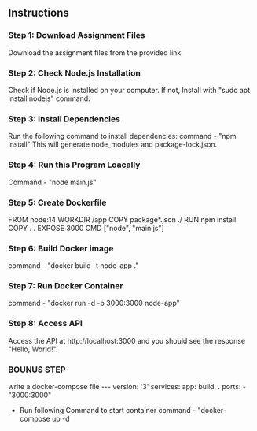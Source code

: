 ## Instructions

### Step 1: Download Assignment Files

Download the assignment files from the provided link.

### Step 2: Check Node.js Installation

Check if Node.js is installed on your computer. If not, Install with "sudo apt install nodejs" command.

### Step 3: Install Dependencies

Run the following command to install dependencies:
command - "npm install"
This will generate node_modules and package-lock.json.

### Step 4: Run this Program Loacally 

Command - "node main.js"

### Step 5: Create Dockerfile

FROM node:14
WORKDIR /app
COPY package*.json ./
RUN npm install
COPY . .
EXPOSE 3000
CMD ["node", "main.js"]

### Step 6: Build Docker image

command - "docker build -t node-app ."

### Step 7: Run Docker Container

command - "docker run -d -p 3000:3000 node-app"

### Step 8: Access API

Access the API at http://localhost:3000 and you should see the response "Hello, World!".

### BOUNUS STEP

write a docker-compose file ---
version: '3'
services:
  app:
    build: .
    ports:
      - "3000:3000"
- Run following Command to start container
  command - "docker-compose up -d

